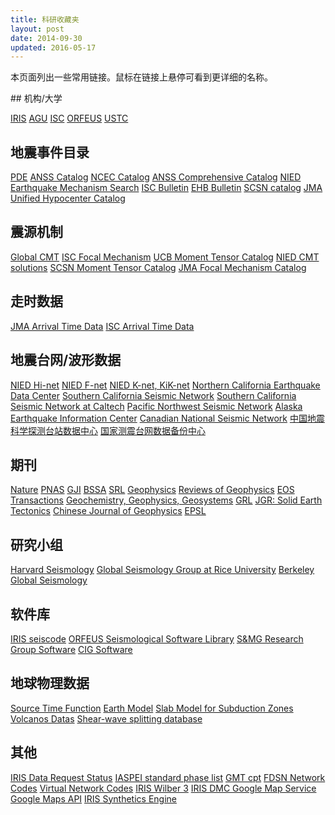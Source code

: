 ```yaml
---
title: 科研收藏夹
layout: post
date: 2014-09-30
updated: 2016-05-17
---
```


本页面列出一些常用链接。鼠标在链接上悬停可看到更详细的名称。

<div class="tag-cloud">
## 机构/大学

[IRIS](http://www.iris.edu/hq/ "Incorporated Research Institutions for Seismology")
[AGU](http://sites.agu.org/ "American Geophysical Union")
[ISC](http://www.isc.ac.uk/ "International Seismological Centre")
[ORFEUS](http://www.orfeus-eu.org/index.html "Observatories and Research Facilities for European Seismology")
[USTC](http://www.ustc.edu.cn "University of Science and Technology of China")

## 地震事件目录

[PDE](http://earthquake.usgs.gov/data/pde.php)
[ANSS Catalog](http://www.ncedc.org/anss/)
[NCEC Catalog](http://www.ncedc.org/ncedc/catalogs.html)
[ANSS Comprehensive Catalog](http://earthquake.usgs.gov/earthquakes/search/)
[NIED Earthquake Mechanism Search](http://www.fnet.bosai.go.jp/event/search.php?LANG=en)
[ISC Bulletin](http://www.isc.ac.uk/iscbulletin/search/catalogue/)
[EHB Bulletin](http://www.isc.ac.uk/ehbbulletin/)
[SCSN catalog](http://service.scedc.caltech.edu/eq-catalogs/date_mag_loc.php)
[JMA Unified Hypocenter Catalog](https://hinetwww11.bosai.go.jp/auth/JMA/?LANG=en)

## 震源机制

[Global CMT](http://www.globalcmt.org/)
[ISC Focal Mechanism](http://www.isc.ac.uk/iscbulletin/search/fmechanisms/)
[UCB Moment Tensor Catalog](http://www.ncedc.org/ncedc/mt.html "University of California Berkeley Moment Tensor Catalog")
[NIED CMT solutions](http://www.fnet.bosai.go.jp/event/joho.php?LANG=en)
[SCSN Moment Tensor Catalog](http://service.scedc.caltech.edu/eq-catalogs/CMTsearch.php)
[JMA Focal Mechanism Catalog](https://hinetwww11.bosai.go.jp/auth/JMA/?LANG=en)

## 走时数据

[JMA Arrival Time Data](https://hinetwww11.bosai.go.jp/auth/JMA/?LANG=en)
[ISC Arrival Time Data](http://www.isc.ac.uk/iscbulletin/search/arrivals/)

## 地震台网/波形数据

[NIED Hi-net](http://www.hinet.bosai.go.jp/)
[NIED F-net](http://www.fnet.bosai.go.jp/)
[NIED K-net, KiK-net](http://www.kyoshin.bosai.go.jp/)
[Northern California Earthquake Data Center](http://www.ncedc.org/)
[Southern California Seismic Network](http://www.scsn.org)
[Southern California Seismic Network at Caltech](http://scedc.caltech.edu/)
[Pacific Northwest Seismic Network](http://pnsn.org/)
[Alaska Earthquake Information Center](http://www.aeic.alaska.edu/)
[Canadian National Seismic Network](http://www.earthquakescanada.nrcan.gc.ca/stndon/CNSN-RNSC/index-eng.php)
[中国地震科学探测台站数据中心](http://www.chinarraydmc.org/)
[国家测震台网数据备份中心](http://www.seisdmc.ac.cn/)

## 期刊

[Nature](http://www.nature.com/)
[PNAS](http://www.pnas.org/)
[GJI](http://gji.oxfordjournals.org/)
[BSSA](http://bssa.geoscienceworld.org/)
[SRL](http://srl.geoscienceworld.org/)
[Geophysics](http://geophysics.geoscienceworld.org/)
[Reviews of Geophysics](http://agupubs.onlinelibrary.wiley.com/agu/journal/10.1002/(ISSN)1944-9208/)
[EOS Transactions](http://onlinelibrary.wiley.com/journal/10.1002/(ISSN)2324-9250)
[Geochemistry, Geophysics, Geosystems](http://agupubs.onlinelibrary.wiley.com/agu/journal/10.1002/(ISSN)1525-2027/)
[GRL](http://agupubs.onlinelibrary.wiley.com/agu/journal/10.1002/(ISSN)1944-8007/)
[JGR: Solid Earth](http://agupubs.onlinelibrary.wiley.com/agu/jgr/journal/10.1002/(ISSN)2169-9356/)
[Tectonics](http://agupubs.onlinelibrary.wiley.com/agu/journal/10.1002/(ISSN)1944-9194/)
[Chinese Journal of Geophysics](http://agupubs.onlinelibrary.wiley.com/agu/journal/10.1002/(ISSN)2326-0440/)
[EPSL](http://www.journals.elsevier.com/earth-and-planetary-science-letters/)

## 研究小组

[Harvard Seismology](http://www.seismology.harvard.edu/index.html)
[Global Seismology Group at Rice University](http://www.gseis.rice.edu/)
[Berkeley Global Seismology](http://seismo.berkeley.edu/wiki_br/Main_Page)

## 软件库

[IRIS seiscode](https://seiscode.iris.washington.edu/)
[ORFEUS Seismological Software Library](http://www.orfeus-eu.org/software.html)
[S&MG Research Group Software](http://rses.anu.edu.au/seismology/index.php?p=software)
[CIG Software](https://geodynamics.org/cig/software/)

## 地球物理数据

[Source Time Function](http://ds.iris.edu/spud/sourcetimefunction)
[Earth Model](http://ds.iris.edu/ds/products/emc/)
[Slab Model for Subduction Zones](http://earthquake.usgs.gov/data/slab/)
[Volcanos Datas](https://www.ngdc.noaa.gov/hazard/volcano.shtml)
[Shear-wave splitting database](http://splitting.gm.univ-montp2.fr/DB/index.html)

## 其他

[IRIS Data Request Status](http://www.iris.edu/ds/nodes/dmc/data/request-status/)
[IASPEI standard phase list](http://www.isc.ac.uk/standards/phases/)
[GMT cpt](http://soliton.vm.bytemark.co.uk/pub/cpt-city/)
[FDSN Network Codes](http://www.fdsn.org/networks/)
[Virtual Network Codes](http://ds.iris.edu/mda/#vnetlist)
[IRIS Wilber 3](http://www.iris.edu/wilber3/find_event)
[IRIS DMC Google Map Service](http://ds.iris.edu/gmap/)
[Google Maps API](https://developers.google.com/maps/get-started/)
[IRIS Synthetics Engine](http://service.iris.edu/irisws/syngine/1/)
</div>
